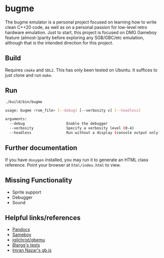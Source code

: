 # bugme

The bugme emulator is a personal project focused on learning how to write clean C++20 code, as well
as on a personal passion for low-level retro hardware emulation. Just to start, this project is
focused on DMG Gameboy feature (almost-)parity before exploring any SGB/GBC/etc emulation, although
that is the intended direction for this project.

## Build

Requires `cmake` and `SDL2`. This has only been tested on Ubuntu. It suffices to just clone and run
`make`.

## Run

`./build/bin/bugme`

```sh
usage: bugme <rom_file> [--debug] [--verbosity v] [--headless]

arguments:
  --debug                   Enable the debugger
  --verbosity               Specify a verbosity level (0-4)
  --headless                Run without a display (console output only)
```

## Further documentation

If you have `doxygen` installed, you may run it to generate an HTML class reference. Point your
browser at `html/index.html` to view.

## Missing Functionality

* Sprite support
* Debugger
* Sound

## Helpful links/references

* [Pandocs](http://bgb.bircd.org/pandocs.htm)
* [Sameboy](https://github.com/LIJI32/SameBoy)
* [jgilchrist/gbemu](https://github.com/jgilchrist/gbemu)
* [Blargg's tests](https://gbdev.gg8.se/wiki/articles/Test_ROMs)
* [Imran Nazar's gb.js](https://imrannazar.com/GameBoy-Emulation-in-JavaScript:-The-CPU)
